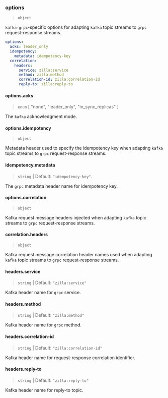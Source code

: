 
### options

> `object`

`kafka-grpc`-specific options for adapting `kafka` topic streams to `grpc` request-response streams.

```yaml
options:
  acks: leader_only
  idempotency:
    metadata: idempotency-key
  correlation:
    headers:
      service: zilla:service
      method: zilla:method
      correlation-id: zilla:correlation-id
      reply-to: zilla:reply-to
```

#### options.acks

> `enum` [ "none", "leader_only", "in_sync_replicas" ]

The `kafka` acknowledgment mode.

#### options.idempotency

> `object`

Metadata header used to specify the idempotency key when adapting `kafka` topic streams to `grpc` request-response streams.

#### idempotency.metadata

> `string` | Default: `"idempotency-key"`.

The `grpc` metadata header name for idempotency key.

#### options.correlation

> `object`

Kafka request message headers injected when adapting `kafka` topic streams to `grpc` request-response streams.

#### correlation.headers

> `object`

Kafka request message correlation header names used when adapting `kafka` topic streams to `grpc` request-response streams.

#### headers.service

> `string` | Default: `"zilla:service"`

Kafka header name for `grpc` service.

#### headers.method

> `string` | Default: `"zilla:method"`

Kafka header name for `grpc` method.

#### headers.correlation-id

> `string` | Default: `"zilla:correlation-id"`

Kafka header name for request-response correlation identifier.

#### headers.reply-to

> `string` | Default: `"zilla:reply-to"`

Kafka header name for reply-to topic.
